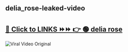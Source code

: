 
 ## delia_rose-leaked-video 

# <h2><a href="https://clipsfans.com/delia_rose&ref=git">🔗 Click to LINKS ⏩⏩ 👉 🟢 delia rose </a></h2>

<a href="https://clipsfans.com/delia_rose&ref=git" rel="nofollow" data-target="animated-image.originalLink"><img src="https://i.ibb.co.com/xMMVF88/686577567.gif" alt="Viral Video Original" style="max-width: 100%; display: inline-block;" data-target="animated-image.originalImage"></a>
